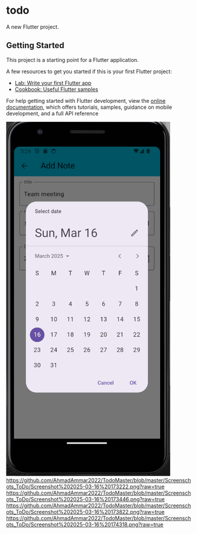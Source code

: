 # todo

A new Flutter project.

## Getting Started

This project is a starting point for a Flutter application.

A few resources to get you started if this is your first Flutter project:

- [Lab: Write your first Flutter app](https://docs.flutter.dev/get-started/codelab)
- [Cookbook: Useful Flutter samples](https://docs.flutter.dev/cookbook)

For help getting started with Flutter development, view the
[online documentation](https://docs.flutter.dev/), which offers tutorials,
samples, guidance on mobile development, and a full API reference


![asdasd](https://github.com/AhmadAmmar2022/TodoMaster/blob/master/Screenschots_ToDo/Screenshot%202025-03-16%20172444.png?raw=true)
https://github.com/AhmadAmmar2022/TodoMaster/blob/master/Screenschots_ToDo/Screenshot%202025-03-16%20173222.png?raw=true
https://github.com/AhmadAmmar2022/TodoMaster/blob/master/Screenschots_ToDo/Screenshot%202025-03-16%20173446.png?raw=true
https://github.com/AhmadAmmar2022/TodoMaster/blob/master/Screenschots_ToDo/Screenshot%202025-03-16%20173822.png?raw=true
https://github.com/AhmadAmmar2022/TodoMaster/blob/master/Screenschots_ToDo/Screenshot%202025-03-16%20174318.png?raw=true





